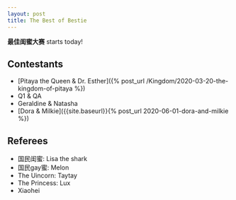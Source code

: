 ```yaml
---
layout: post
title: The Best of Bestie
---
```



<p class="message">
  <strong>最佳闺蜜大赛</strong> starts today!
</p>

## Contestants
* [Pitaya the Queen & Dr. Esther]({% post_url /Kingdom/2020-03-20-the-kingdom-of-pitaya %})
* Q1 & QA
* Geraldine & Natasha
* [Dora & Milkie]({{site.baseurl}}{% post_url 2020-06-01-dora-and-milkie %})

## Referees
* 国民闺蜜: Lisa the shark
* 国民gay蜜: Melon
* The Uincorn: Taytay
* The Princess: Lux
* Xiaohei
